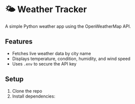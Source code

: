 # 🌤️ Weather Tracker

A simple Python weather app using the OpenWeatherMap API.

## Features
- Fetches live weather data by city name
- Displays temperature, condition, humidity, and wind speed
- Uses `.env` to secure the API key

## Setup
1. Clone the repo
2. Install dependencies:
